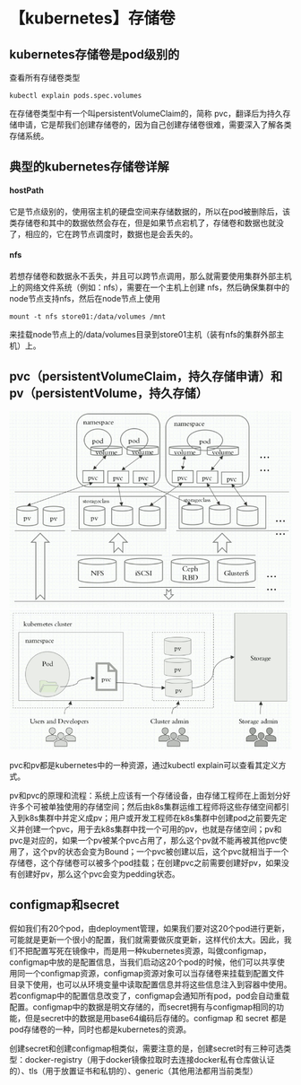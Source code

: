 # 【kubernetes】存储卷
## kubernetes存储卷是pod级别的
查看所有存储卷类型
```
kubectl explain pods.spec.volumes
```

在存储卷类型中有一个叫persistentVolumeClaim的，简称 pvc，翻译后为持久存储申请，它是帮我们创建存储卷的，因为自己创建存储卷很难，需要深入了解各类存储系统。

## 典型的kubernetes存储卷详解
#### hostPath
它是节点级别的，使用宿主机的硬盘空间来存储数据的，所以在pod被删除后，该类存储卷和其中的数据依然会存在，但是如果节点宕机了，存储卷和数据也就没了，相应的，它在跨节点调度时，数据也是会丢失的。

#### nfs
若想存储卷和数据永不丢失，并且可以跨节点调用，那么就需要使用集群外部主机上的网络文件系统（例如：nfs），需要在一个主机上创建 nfs，然后确保集群中的node节点支持nfs，然后在node节点上使用
```
mount -t nfs store01:/data/volumes /mnt
```
来挂载node节点上的/data/volumes目录到store01主机（装有nfs的集群外部主机）上。

## pvc（persistentVolumeClaim，持久存储申请）和pv（persistentVolume，持久存储）
![pv和pvc](./images/kubernetes-pv-pvc1.png)
![pv和pvc](./images/kubernetes-pv-pvc2.png)

pvc和pv都是kubernetes中的一种资源，通过kubectl explain可以查看其定义方式。

pv和pvc的原理和流程：系统上应该有一个存储设备，由存储工程师在上面划分好许多个可被单独使用的存储空间；然后由k8s集群运维工程师将这些存储空间都引入到k8s集群中并定义成pv；用户或开发工程师在k8s集群中创建pod之前要先定义并创建一个pvc，用于去k8s集群中找一个可用的pv，也就是存储空间；pv和pvc是对应的，如果一个pv被某个pvc占用了，那么这个pv就不能再被其他pvc使用了，这个pv的状态会变为Bound；一个pvc被创建以后，这个pvc就相当于一个存储卷，这个存储卷可以被多个pod挂载；在创建pvc之前需要创建好pv，如果没有创建好pv，那么这个pvc会变为pedding状态。

## configmap和secret
假如我们有20个pod，由deployment管理，如果我们要对这20个pod进行更新，可能就是更新一个很小的配置，我们就需要做灰度更新，这样代价太大。因此，我们不把配置写死在镜像中，而是用一种kubernetes资源，叫做configmap，configmap中放的是配置信息，当我们启动这20个pod的时候，他们可以共享使用同一个configmap资源，configmap资源对象可以当存储卷来挂载到配置文件目录下使用，也可以从环境变量中读取配置信息并将这些信息注入到容器中使用。若configmap中的配置信息改变了，configmap会通知所有pod，pod会自动重载配置。configmap中的数据是明文存储的，而secret拥有与configmap相同的功能，但是secret中的数据是用base64编码后存储的。configmap 和 secret 都是pod存储卷的一种，同时也都是kubernetes的资源。

创建secret和创建configmap相类似，需要注意的是，创建secret时有三种可选类型：docker-registry（用于docker镜像拉取时去连接docker私有仓库做认证的）、tls（用于放置证书和私钥的）、generic（其他用法都用当前类型）
